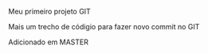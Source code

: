 Meu primeiro projeto GIT

Mais um trecho de códigio para fazer novo commit no GIT

Adicionado em MASTER